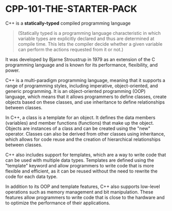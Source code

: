 # CPP-101-THE-STARTER-PACK

C++ is a **statically-typed** compiled programming language 
>(Statically typed is a programming language characteristic in which variable types are explicitly declared and thus are determined at compile time. This lets the compiler decide whether a given variable can perform the actions requested from it or not.)

It was developed by Bjarne Stroustrup in 1979 as an extension of the C programming language and is known for its performance, flexibility, and power.

C++ is a multi-paradigm programming language, meaning that it supports a range of programming styles, including imperative, object-oriented, and generic programming. It is an object-oriented programming (OOP) language, which means that it allows programmers to define classes, create objects based on these classes, and use inheritance to define relationships between classes.

In C++, a class is a template for an object. It defines the data members (variables) and member functions (functions) that make up the object. Objects are instances of a class and can be created using the "new" operator. Classes can also be derived from other classes using inheritance, which allows for code reuse and the creation of hierarchical relationships between classes.

C++ also includes support for templates, which are a way to write code that can be used with multiple data types. Templates are defined using the "template" keyword and allow programmers to write code that is more flexible and efficient, as it can be reused without the need to rewrite the code for each data type.

In addition to its OOP and template features, C++ also supports low-level operations such as memory management and bit manipulation. These features allow programmers to write code that is close to the hardware and to optimize the performance of their applications.

